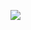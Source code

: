 ![](http://www.plantuml.com/plantuml/proxy?cache=no&src=https://raw.githubusercontent.com/oleksandrblazhko/ai-215-saulyak/lab_work_7/2-SoftWareDesign/2.7-PlantUML/UML-Activity.puml)


